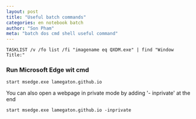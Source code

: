 ```yaml
---
layout: post
title: "Useful batch commands"
categories: en notebook batch
author: "Son Pham"
meta: "batch dos cmd shell useful command"
---
```


```
TASKLIST /v /fo list /fi "imagename eq QXDM.exe" | find "Window Title:"
```

### Run Microsoft Edge wit cmd
```
start msedge.exe lamegaton.github.io
```
You can also open a webpage in private mode by adding '- inprivate' at the end
```
start msedge.exe lamegaton.github.io -inprivate
```